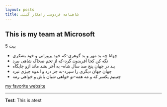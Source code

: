 ```yaml
---
layout: posts
title: شاهنامه فردوسی راهکار گیتی
---
```


## This is my team at Microsoft
5 بیت
- چهانا چه بد مهر و بد گوهری-که خود پرورانی و خود بشکری
- نگه کن کجا آفریدون گرد-که از تخم ضحاک شاهی ببرد
- ببد در جهان پنج صد سال شاه- به آخر بشد ماند ازو جایگاه
- چهان جهان دیگری را سپرد-به جز درد و اندوه چیزی نبرد
- چنینیم یکسر که و مه همه-تو خواهی شبان باش و خواهی رمه

[my favorite website](https://readingferdowsi.com/)





---
**Test**: This is atest
